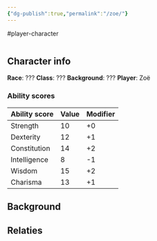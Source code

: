 ```yaml
---
{"dg-publish":true,"permalink":"/zoe/"}
---
```


#player-character 

```table-of-contents
```

## Character info
**Race**: ???
**Class**: ???
**Background**: ???
**Player**: Zoë 

### Ability scores

| Ability score | Value | Modifier |
| ------------- | ----- | -------- |
| Strength      | 10    | +0       |
| Dexterity     | 12    | +1       |
| Constitution  | 14    | +2       |
| Intelligence  | 8     | -1       |
| Wisdom        | 15    | +2       |
| Charisma      | 13    | +1       |


## Background
 

## Relaties
